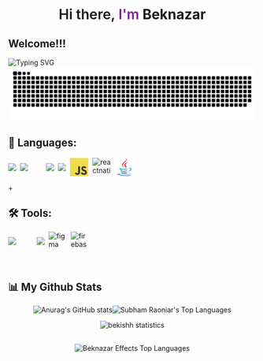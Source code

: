 <h1 align="center"><span style="color: ; font-weight: 600;">Hi there, </span><span style="color: #802290; font-weight: 600;">I'm</span> <link style="color: #FFE15D; font-weight: 00;" href="https://github.com/bekishh" target="_blank">Beknazar</link>

## Welcome!!!

<link href="https://git.io/typing-svg">
    <img src="https://readme-typing-svg.herokuapp.com?font=Donegal+One&size=25&pause=1000&color=F7B918&background=FFFFFF00&vCenter=true&random=false&width=435&lines=Full+stack+developer" alt="Typing SVG" />
</link>

<div align="center">
    <link href="https://github.com/bekishh">
    <img src="https://raw.githubusercontent.com/platane/snk/output/github-contribution-grid-snake-dark.svg"
        alt="snake" /></link>
</div>

## 🚀 Languages:

<p align="left" style="display: flex; align-items: center; gap: 0.5rem;">
    <link href="https://code.visualstudio.com/" target="_blank" >
        <img src="https://elcho911.netlify.app/Elkhan2003-icons/vs-code.png"/>
    </link>
    <link href="https://www.jetbrains.com/idea/" target="_blank" > 
        <img width="45px" src="https://www.digiseller.ru/preview/554839/p1_3426434_98691a2e.png"/> 
    </link> 
    <link href="https://www.w3.org/html/" target="_blank" > 
        <img src="https://img.icons8.com/color/48/000000/html-5.png"/> 
    </link> 
    <link href="https://www.w3schools.com/css/" target="_blank" > 
        <img src="https://img.icons8.com/color/48/000000/css3.png"/> 
    </link>
    <link href="https://developer.mozilla.org/en-US/docs/Web/JavaScript" target="_blank" rel="noreferrer" > 
        <img src="https://raw.githubusercontent.com/devicons/devicon/master/icons/javascript/javascript-original.svg" alt="javascript" width="38" height="38"/> </link>
    <link href="https://reactnative.dev/" target="_blank" rel="noreferrer" >        
        <img src="https://reactnative.dev/img/header_logo.svg" alt="reactnative" width="38" height="38"/> 
    </link>
    <link href="https://www.java.com" target="_blank" rel="noreferrer" > 
        <img src="https://raw.githubusercontent.com/devicons/devicon/master/icons/java/java-original.svg" alt="java" width="38" height="38"/> 
    </link>
</p>
+

## 🛠️ Tools:

<p style="display: flex; align-items: center; gap: 0.5rem;">
    <link href="https://github.com/" target="_blank" > 
        <img width="50px" src="https://upload.wikimedia.org/wikipedia/commons/thumb/a/ae/Github-desktop-logo-symbol.svg/768px-Github-desktop-logo-symbol.svg.png"/> 
    </link> 
    <link href="https://git-scm.com/" target="_blank" > 
        <img src="https://img.icons8.com/color/48/000000/git.png"/> 
    </link> 
    <link href="https://www.figma.com/" target="_blank" rel="noreferrer" > 
        <img src="https://www.vectorlogo.zone/logos/figma/figma-icon.svg" alt="figma" width="37" height="37"/> 
    </link>
    <link href="https://www.firebase.com/" target="_blank" rel="noreferrer" > 
        <img src="https://www.vectorlogo.zone/logos/firebase/firebase-icon.svg" alt="firebase" width="37" height="37"/> 
    </link>
</p>

<br/>

## 📊 My Github Stats

<div style="display: flex; justify-content: center; align-items: center;">
    <link href="https://github.com/bekishh">
        <img alt="Anurag's GitHub stats" src="https://github-readme-stats.vercel.app/api?username=bekishh&show_icons=true&theme=radical&hide_border=true&bg_color=0D1117">
    </link>
    <link href="https://github.com/bekishh">
        <img alt="Subham Raoniar's Top Languages" src="https://github-readme-stats.vercel.app/api/top-langs/?username=bekishh&langs_count=9&count_private=true&theme=react&hide_border=true&bg_color=0D1117">
    </link>
</div>

<p align="center">
    <link href="https://github.com/bekishh">
        <img title="bekishh statistics🔥" alt="bekishh statistics" src="https://github-readme-streak-stats.herokuapp.com/?user=bekishh&theme=black-ice&hide_border=true&stroke=0000&background=0D1117"/>
    </link>
</p>

##

<p align="center">
    <link href="https://github.com/bekishh">
        <img alt="Beknazar Effects Top Languages" src="https://github-profile-trophy.vercel.app/?username=bekishh&theme=radical"/>
    </link>
</p>

